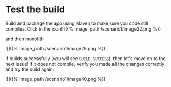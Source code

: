 # Test the build

Build and package the app using Maven to make sure you code still compiles. Click in the icon![]({% image_path /scenario1/image22.png %}) 

and then monolith

![]({% image_path /scenario1/image29.png %})  

If builds successfully \(you will see `BUILD SUCCESS`\), then let's move on to the next issue! If it does not compile, verify you made all the changes correctly and try the build again.

![]({% image_path /scenario1/image40.png %})

